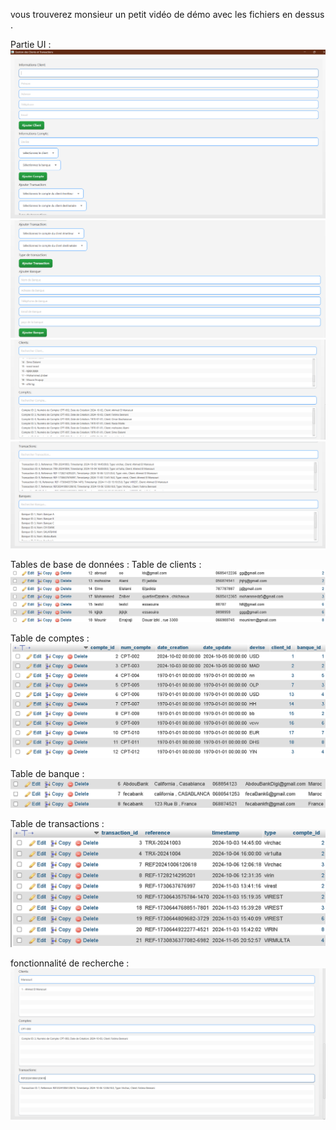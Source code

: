 

vous trouverez monsieur un petit vidéo de démo avec les fichiers en dessus .

Partie UI :
![image1](j1.png)
![image2](j2.png)
![image3](j3.png)
![image4](j4.png)

Tables de base de données : 
Table de clients : 
![tableclient](clienttable.png)

Table de comptes : 
![tablecomptes](comptetable.png)

Table de banque : 
![tablebanque](banquetable.png)

Table de transactions : 
![tabletransactions](transactiontable.png)

fonctionnalité de recherche : 
![tabletransactions](recherche.png)

